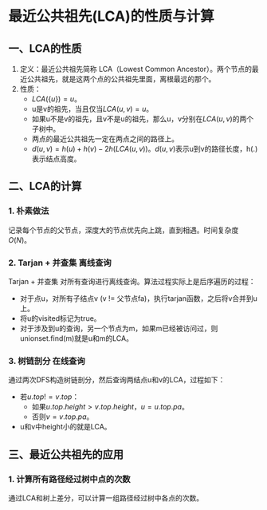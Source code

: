# 最近公共祖先(LCA)的性质与计算

## 一、LCA的性质

1. 定义：最近公共祖先简称 LCA（Lowest Common Ancestor）。两个节点的最近公共祖先，就是这两个点的公共祖先里面，离根最远的那个。 
2. 性质：
   + $LCA(\{u\})=u$。
   + u是v的祖先，当且仅当$LCA(u,v)=u$。
   + 如果u不是v的祖先，且v不是u的祖先，那么u，v分别在$LCA(u,v)$的两个子树中。
   + 两点的最近公共祖先一定在两点之间的路径上。
   + $d(u,v)=h(u)+h(v)-2h(LCA(u,v))$。$d(u,v)$表示u到v的路径长度，h(.)表示结点高度。



## 二、LCA的计算

### 1. 朴素做法

记录每个节点的父节点，深度大的节点优先向上跳，直到相遇。时间复杂度$O(N)$。

### 2. Tarjan + 并查集 离线查询

Tarjan + 并查集 对所有查询进行离线查询。算法过程实际上是后序遍历的过程：

+ 对于点u，对所有子结点v (v != 父节点fa)，执行tarjan函数，之后将v合并到u上。
+ 将u的visited标记为true。
+ 对于涉及到u的查询，另一个节点为m，如果m已经被访问过，则unionset.find(m)就是u和m的LCA。

### 3. 树链剖分 在线查询

通过两次DFS构造树链剖分，然后查询两结点u和v的LCA，过程如下：

+ 若$u.top != v.top$：
  + 如果$u.top.height > v.top.height$，$u=u.top.pa$。
  + 否则$v=v.top.pa$。
+ u和v中height小的就是LCA。



## 三、最近公共祖先的应用

### 1. 计算所有路径经过树中点的次数

通过LCA和树上差分，可以计算一组路径经过树中各点的次数。